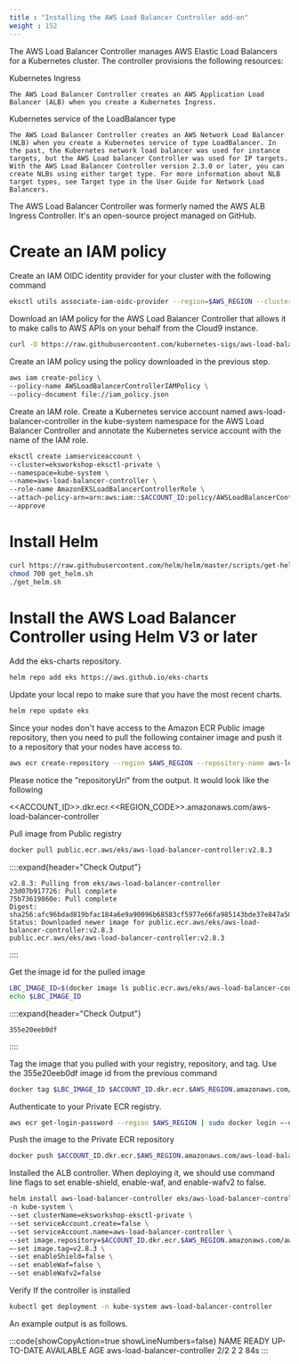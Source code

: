 ```yaml
---
title : "Installing the AWS Load Balancer Controller add-on"
weight : 152
---
```



The AWS Load Balancer Controller manages AWS Elastic Load Balancers for a Kubernetes cluster. The controller provisions the following resources:

Kubernetes Ingress

    The AWS Load Balancer Controller creates an AWS Application Load Balancer (ALB) when you create a Kubernetes Ingress.
Kubernetes service of the LoadBalancer type

    The AWS Load Balancer Controller creates an AWS Network Load Balancer (NLB) when you create a Kubernetes service of type LoadBalancer. In the past, the Kubernetes network load balancer was used for instance targets, but the AWS Load balancer Controller was used for IP targets. With the AWS Load Balancer Controller version 2.3.0 or later, you can create NLBs using either target type. For more information about NLB target types, see Target type in the User Guide for Network Load Balancers.

The AWS Load Balancer Controller was formerly named the AWS ALB Ingress Controller. It's an open-source project
managed on GitHub.

# Create an IAM policy

Create an IAM OIDC identity provider for your cluster with the following command


```bash
eksctl utils associate-iam-oidc-provider --region=$AWS_REGION --cluster=eksworkshop-eksctl-private --approve
```


Download an IAM policy for the AWS Load Balancer Controller that allows it to make calls to AWS APIs on your behalf from the Cloud9 instance.


```bash
curl -O https://raw.githubusercontent.com/kubernetes-sigs/aws-load-balancer-controller/v2.6.2/docs/install/iam_policy.json
```


Create an IAM policy using the policy downloaded in the previous step.


```bash
aws iam create-policy \
--policy-name AWSLoadBalancerControllerIAMPolicy \
--policy-document file://iam_policy.json
```


Create an IAM role. Create a Kubernetes service account named aws-load-balancer-controller in the kube-system namespace for the AWS Load Balancer Controller and annotate the Kubernetes service account with the name of the IAM role.


```bash
eksctl create iamserviceaccount \
--cluster=eksworkshop-eksctl-private \
--namespace=kube-system \
--name=aws-load-balancer-controller \
--role-name AmazonEKSLoadBalancerControllerRole \
--attach-policy-arn=arn:aws:iam::$ACCOUNT_ID:policy/AWSLoadBalancerControllerIAMPolicy \
--approve
```
# Install Helm

```bash
curl https://raw.githubusercontent.com/helm/helm/master/scripts/get-helm-3 > get_helm.sh
chmod 700 get_helm.sh
./get_helm.sh
```


# Install the AWS Load Balancer Controller using Helm V3 or later 

Add the eks-charts repository.


```bash
helm repo add eks https://aws.github.io/eks-charts
```


Update your local repo to make sure that you have the most recent charts.


```bash
helm repo update eks
```


Since your nodes don't have access to the Amazon ECR Public image repository, then you need to pull the following container image and push it to a repository that your nodes have access to.


```bash
aws ecr create-repository --region $AWS_REGION --repository-name aws-load-balancer-controller
```


Please notice the "repositoryUri" from the output. It would look like the following

<<ACCOUNT_ID>>.dkr.ecr.<<REGION_CODE>>.amazonaws.com/aws-load-balancer-controller

Pull image from Public registry


```bash
docker pull public.ecr.aws/eks/aws-load-balancer-controller:v2.8.3
```


::::expand{header="Check Output"}
```
v2.8.3: Pulling from eks/aws-load-balancer-controller
23d07b917726: Pull complete 
75b73619860e: Pull complete 
Digest: sha256:afc96bdad819bfac184a6e9a90096b68583cf5977e66fa985143bde37e847a50
Status: Downloaded newer image for public.ecr.aws/eks/aws-load-balancer-controller:v2.8.3
public.ecr.aws/eks/aws-load-balancer-controller:v2.8.3
```
::::

Get the image id for the pulled image


```bash
LBC_IMAGE_ID=$(docker image ls public.ecr.aws/eks/aws-load-balancer-controller:v2.8.3 -q)
echo $LBC_IMAGE_ID
```


::::expand{header="Check Output"}
```
355e20eeb0df
```
::::

Tag the image that you pulled with your registry, repository, and tag. Use the 355e20eeb0df image id from the previous command

```bash
docker tag $LBC_IMAGE_ID $ACCOUNT_ID.dkr.ecr.$AWS_REGION.amazonaws.com/aws-load-balancer-controller:v2.8.3
```


Authenticate to your Private ECR registry.


```bash
aws ecr get-login-password --region $AWS_REGION | sudo docker login —-username AWS --password-stdin $ACCOUNT_ID.dkr.ecr.$AWS_REGION.amazonaws.com
```


Push the image to the Private ECR repository


```bash
docker push $ACCOUNT_ID.dkr.ecr.$AWS_REGION.amazonaws.com/aws-load-balancer-controller:v2.8.3
```


Installed the ALB controller. When deploying it, we should use command line flags to set enable-shield, enable-waf, and enable-wafv2 to false.


```bash
helm install aws-load-balancer-controller eks/aws-load-balancer-controller \
-n kube-system \
--set clusterName=eksworkshop-eksctl-private \
--set serviceAccount.create=false \
--set serviceAccount.name=aws-load-balancer-controller \
--set image.repository=$ACCOUNT_ID.dkr.ecr.$AWS_REGION.amazonaws.com/aws-load-balancer-controller \
—-set image.tag=v2.8.3 \
--set enableShield=false \
--set enableWaf=false \
--set enableWafv2=false
```

Verify If the controller is installed


```bash
kubectl get deployment -n kube-system aws-load-balancer-controller
```


An example output is as follows.

:::code{showCopyAction=true showLineNumbers=false}
NAME                           READY   UP-TO-DATE   AVAILABLE   AGE
aws-load-balancer-controller   2/2     2            2           84s
:::
